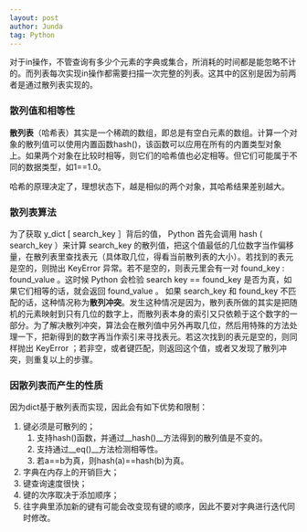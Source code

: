 ```yaml
---
layout: post
author: Junda
tag: Python
---
```


对于in操作，不管查询有多少个元素的字典或集合，所消耗的时间都是能忽略不计的。而列表每次实现in操作都需要扫描一次完整的列表。这其中的区别是因为前两者是通过散列表实现的。

### 散列值和相等性

**散列表**（哈希表）其实是一个稀疏的数组，即总是有空白元素的数组。计算一个对象的散列值可以使用内置函数hash()，该函数可以应用在所有的内置类型对象上。如果两个对象在比较时相等，则它们的哈希值也必定相等。但它们可能属于不同的数据类型，如1==1.0。

哈希的原理决定了，理想状态下，越是相似的两个对象，其哈希结果差别越大。

### 散列表算法

为了获取 y_dict [ search_key ］背后的值， Python 首先会调用 hash ( search_key ）来计算 search_key 的散列值，把这个值最低的几位数字当作偏移量，在散列表里查找表元（具体取几位，得看当前散列表的大小）。若找到的表元是空的，则抛出 KeyError 异常。若不是空的，则表元里会有一对 found_key : found_value 。这时候 Python 会检验 search key == found_key 是否为真，如果它们相等的话，就会返回 found_value 。
如果 search_key 和 found_key 不匹配的话，这种情况称为**散列冲突**。发生这种情况是因为，散列表所做的其实是把随机的元素映射到只有几位的数字上，而散列表本身的索引又只依赖于这个数字的一部分。为了解决散列冲突，算法会在散列值中另外再取几位，然后用特殊的方法处理一下，把新得到的数字再当作索引来寻找表元。若这次找到的表元是空的，则同样抛出 KeyError ；若非空，或者键匹配，则返回这个值，或者又发现了散列冲突，则重复以上的步骤。

### 因散列表而产生的性质

因为dict基于散列表而实现，因此会有如下优势和限制：

1. 键必须是可散列的；
    1. 支持hash()函数，并通过__hash()__方法得到的散列值是不变的。
    2. 支持通过__eq()__方法检测相等性。
    3. 若a==b为真，则hash(a)==hash(b)为真。
2. 字典在内存上的开销巨大；
3. 键查询速度很快；
4. 键的次序取决于添加顺序；
5. 往字典里添加新的键有可能会改变现有键的顺序，因此不要对字典进行迭代同时修改。